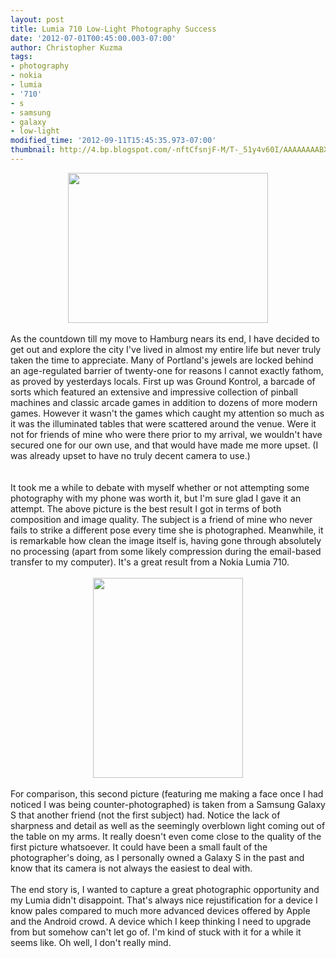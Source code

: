 ```yaml
---
layout: post
title: Lumia 710 Low-Light Photography Success
date: '2012-07-01T00:45:00.003-07:00'
author: Christopher Kuzma
tags:
- photography
- nokia
- lumia
- '710'
- s
- samsung
- galaxy
- low-light
modified_time: '2012-09-11T15:45:35.973-07:00'
thumbnail: http://4.bp.blogspot.com/-nftCfsnjF-M/T-_51y4v60I/AAAAAAAABXg/AbfS76k_0vs/s72-c/575390_10150883112761526_1361270154_n.jpg
---
```


<div class="separator" style="clear: both; text-align: center;"><a href="http://4.bp.blogspot.com/-nftCfsnjF-M/T-_51y4v60I/AAAAAAAABXg/AbfS76k_0vs/s1600/575390_10150883112761526_1361270154_n.jpg" imageanchor="1" style="margin-left: 1em; margin-right: 1em;"><img border="0" height="240" src="http://4.bp.blogspot.com/-nftCfsnjF-M/T-_51y4v60I/AAAAAAAABXg/AbfS76k_0vs/s320/575390_10150883112761526_1361270154_n.jpg" width="320" /></a></div><br />As the countdown till my move to Hamburg nears its end, I have decided to get out and explore the city I've lived in almost my entire life but never truly taken the time to appreciate. Many of Portland's jewels are locked behind an age-regulated barrier of twenty-one for reasons I cannot exactly fathom, as proved by yesterdays locals. First up was Ground Kontrol, a barcade of sorts which featured an extensive and impressive collection of pinball machines and classic arcade games in addition to dozens of more modern games. However it wasn't the games which caught my attention so much as it was the illuminated tables that were scattered around the venue. Were it not for friends of mine who were there prior to my arrival, we wouldn't have secured one for our own use, and that would have made me more upset. (I was already upset to have no truly decent camera to use.)<br /><a name='more'></a><br /><br />It took me a while to debate with myself whether or not attempting some photography with my phone was worth it, but I'm sure glad I gave it an attempt. The above picture is the best result I got in terms of both composition and image quality. The subject is a friend of mine who never fails to strike a different pose every time she is photographed. Meanwhile, it is remarkable how clean the image itself is, having gone through absolutely no processing (apart from some likely compression during the email-based transfer to my computer). It's a great result from a Nokia Lumia 710.<br /><br /><div class="separator" style="clear: both; text-align: center;"><a href="http://4.bp.blogspot.com/-pjCaGYZDfEY/T-_-mfINCII/AAAAAAAABXo/hYixDCyQNCo/s1600/178727_391798874213008_593730104_o.jpg" imageanchor="1" style="margin-left: 1em; margin-right: 1em;"><img border="0" height="320" src="http://4.bp.blogspot.com/-pjCaGYZDfEY/T-_-mfINCII/AAAAAAAABXo/hYixDCyQNCo/s320/178727_391798874213008_593730104_o.jpg" width="240" /></a></div><div class="separator" style="clear: both; text-align: center;"><br /></div>For comparison, this second picture (featuring me making a face once I had noticed I was being counter-photographed) is taken from a Samsung Galaxy S that another friend (not the first subject) had. Notice the lack of sharpness and detail as well as the seemingly overblown light coming out of the table on my arms. It really doesn't even come close to the quality of the first picture whatsoever. It could have been a small fault of the photographer's doing, as I personally owned a Galaxy S in the past and know that its camera is not always the easiest to deal with.<br /><br />The end story is, I wanted to capture a great photographic opportunity and my Lumia didn't disappoint. That's always nice rejustification for a device I know pales compared to much more advanced devices offered by Apple and the Android crowd. A device which I keep thinking I need to upgrade from but somehow can't let go of. I'm kind of stuck with it for a while it seems like. Oh well, I don't really mind.
